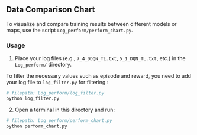 ## Data Comparison Chart

To visualize and compare training results between different models or maps, use the script `Log_perform/perform_chart.py`.

### Usage

1. Place your log files (e.g., `7_4_DDQN_TL.txt`, `5_1_DQN_TL.txt`, etc.) in the `Log_perform/` directory.

To filter the necessary values such as episode and reward, you need to add your log file to `log_filter.py` for filtering : 

```python
# filepath: Log_perform/log_filter.py
python log_filter.py
```

2. Open a terminal in this directory and run:
   
```python
# filepath: Log_perform/perform_chart.py
python perform_chart.py
```